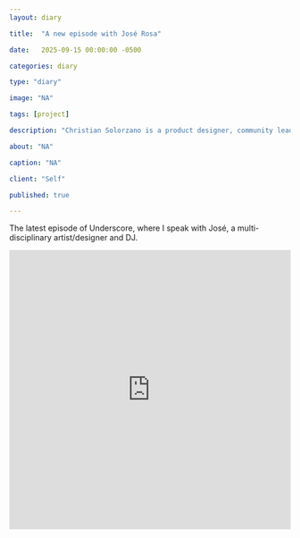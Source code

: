 ```yaml
---
layout: diary

title:  "A new episode with José Rosa"

date:   2025-09-15 00:00:00 -0500

categories: diary

type: "diary"

image: "NA"

tags: [project]

description: "Christian Solorzano is a product designer, community leader, educator, and podcast host."

about: "NA"

caption: "NA"

client: "Self"

published: true

---
```


The latest episode of Underscore, where I speak with José, a multi-disciplinary artist/designer and DJ.

<iframe width="100%" height="500" src="https://www.youtube.com/embed/_q1opTA4WHQ?si=rH8A4Og4Ihkha3QQ" title="YouTube 
video player" frameborder="0" allow="accelerometer; autoplay; clipboard-write; encrypted-media; gyroscope; picture-in-picture; web-share" referrerpolicy="strict-origin-when-cross-origin" allowfullscreen></iframe>


